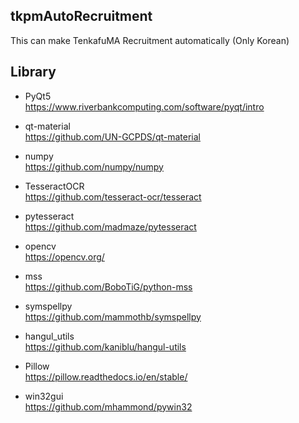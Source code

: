 ## tkpmAutoRecruitment
This can make TenkafuMA Recruitment automatically (Only Korean)

## Library
+ PyQt5   
https://www.riverbankcomputing.com/software/pyqt/intro

+ qt-material   
https://github.com/UN-GCPDS/qt-material

+ numpy   
https://github.com/numpy/numpy

+ TesseractOCR    
https://github.com/tesseract-ocr/tesseract

+ pytesseract   
https://github.com/madmaze/pytesseract

+ opencv       
https://opencv.org/

+ mss   
https://github.com/BoboTiG/python-mss

+ symspellpy    
https://github.com/mammothb/symspellpy

+ hangul_utils    
https://github.com/kaniblu/hangul-utils

+ Pillow    
https://pillow.readthedocs.io/en/stable/

+ win32gui    
https://github.com/mhammond/pywin32
